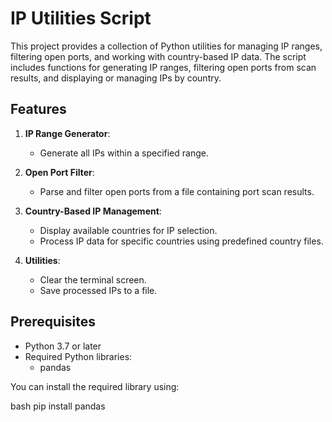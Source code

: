 # IP Utilities Script

This project provides a collection of Python utilities for managing IP ranges, filtering open ports, and working with country-based IP data. The script includes functions for generating IP ranges, filtering open ports from scan results, and displaying or managing IPs by country.

## Features

1. **IP Range Generator**:
   - Generate all IPs within a specified range.
   
2. **Open Port Filter**:
   - Parse and filter open ports from a file containing port scan results.

3. **Country-Based IP Management**:
   - Display available countries for IP selection.
   - Process IP data for specific countries using predefined country files.

4. **Utilities**:
   - Clear the terminal screen.
   - Save processed IPs to a file.

## Prerequisites

- Python 3.7 or later
- Required Python libraries:
  - pandas

You can install the required library using:

bash
pip install pandas
